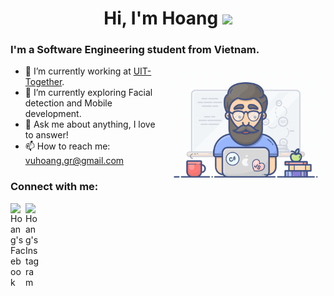 <h1 align="center"><b>Hi, I'm Hoang </b><img src="https://media.giphy.com/media/hvRJCLFzcasrR4ia7z/giphy.gif" width="35"></h1>
<h3 font-size="20" align="left">I'm a Software Engineering student from Vietnam.</h3>
<img align="right" style="width:16rem; height:auto" src="https://raw.githubusercontent.com/Elanza-48/Elanza-48/41a4790484e268102dfdab2b7c59d440d3ffafab/resources/img/geek.gif"/>

- 🔭 I’m currently working at [UIT-Together](https://uit-together.github.io/).
- 🌱 I’m currently exploring Facial detection and Mobile development.
- 💬 Ask me about anything, I love to answer!
- 📫 How to reach me: [vuhoang.gr@gmail.com](mailto:vuhoang.gr@gmail.com)

<h3>Connect with me:</h3>
  
<a href="https://www.facebook.com/VuHoangVuHoangVuHoangVuHoangVuHoangVuHoang/" target="blank">
  <img align="left" alt="Hoang's Facebook" width="24px" src="https://cdn.jsdelivr.net/npm/simple-icons@v3/icons/facebook.svg" />
</a>
<a href="https://www.instagram.com/vuhoang_gr/" target="blank">
  <img align="left" alt="Hoang's Instagram" width="24px" src="https://cdn.jsdelivr.net/npm/simple-icons@v3/icons/instagram.svg" />
</a>
